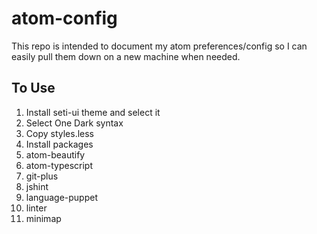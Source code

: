 # atom-config
This repo is intended to document my atom preferences/config so I can easily pull them down on a new machine when needed.

## To Use
1. Install seti-ui theme and select it
2. Select One Dark syntax
3. Copy styles.less
4. Install packages
  1. atom-beautify
  2. atom-typescript
  3. git-plus
  4. jshint
  5. language-puppet
  6. linter
  7. minimap
